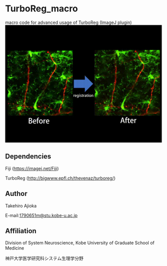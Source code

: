 # TurboReg_macro
macro code for advanced usage of TurboReg (ImageJ plugin)
<img src="doc/demo.gif" width="800" align="below">

## Dependencies
Fiji (https://imagej.net/Fiji)

TurboReg (http://bigwww.epfl.ch/thevenaz/turboreg/)


## Author
Takehiro Ajioka 

E-mail:1790651m@stu.kobe-u.ac.jp

## Affiliation

Division of System Neuroscience, Kobe University of Graduate School of Medicine

神戸大学医学研究科システム生理学分野

